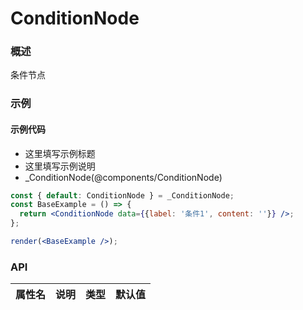 
# ConditionNode


### 概述

条件节点


### 示例

#### 示例代码

- 这里填写示例标题
- 这里填写示例说明
- _ConditionNode(@components/ConditionNode)

```jsx
const { default: ConditionNode } = _ConditionNode;
const BaseExample = () => {
  return <ConditionNode data={{label: '条件1', content: ''}} />;
};

render(<BaseExample />);

```


### API

|属性名|说明|类型|默认值|
|  ---  | ---  | --- | --- |

